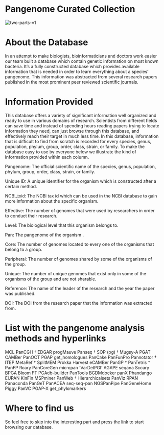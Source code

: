 # Pangenome Curated Collection
![two-parts-v1](https://github.com/alexanmv/try1.github.io/assets/56640707/46531437-4246-4217-a932-07d81712711b)

# About the Database

In an attempt to make biologists, bioinformaticians and doctors work easier our team built a database which contain genetic information on most known bacteria. It’s a fully constructed database which provides available information that is needed in order to learn everything about a species’ pangenome. This information was abstracted from several research papers published in the most prominent peer reviewed scientific journals. 

# Information Provided

This database offers a variety of significant information well organized and ready to use in various domains of research. Scientists from different fields can save time and instead of spending hours reading papers trying to locate information they need, can just browse through this database, and effectively reach their target in much less time. In this database, information that is difficult to find from scratch is recorded for every species, genus, population, phylum, group, order, class, strain, or family. To make the database  easy to use by everyone below we illustrate the kind of information provided within each column.

Pangenome: The official scientific name of the species, genus, population, phylum, group, order, class, strain, or family.

Unique ID: A unique identifier for the organism which is constructed after a certain method.

NCBI_txid: The NCBI tax id which can be used in the NCBI database to gain more information about the specific organism.

Effective: The number of genomes that were used by researchers in order to conduct their research.

Level: The biological level that this organism belongs to.

Pan: The pangenome of the organism .

Core: The number of genomes located to every one of the organisms that belong to a group.

Peripheral: The number of genomes shared by some of the organisms of the group.

Unique: The number of unique genomes that exist only in some of the organisms of the group and are not sharable.

Reference: The name of the leader of the research and the year the paper was published.

DOI: The DOI from the research paper that the information was extracted from.

# List with the pangenome analysis methods and hyperlinks

MCL
PanCGH †
EDGAR
progMauve
Panseq †
SOP (pg) †
Mugsy-A
PGAT
CAMBer
PanOCT
PGAP
get_homologues
PanCake
PanFunPro
Pannotator †
ITEP
MetaRef †
SplitMEM
Prokka
Harvest
eCAMBer
PanGP †
PanTetris †
PanFP
Roary
PanCoreGen
micropan
‘VarDetPGI’
AGAPE
seqana
Scoary
BPGA
Bloom FT
PGAdb-builder
PanTools
BGDMdocker
panX
Phandango
EUPAN
KinFin
MSPminer
PanWeb †
Hierarchicalsets
PanViz
RPAN
Panaconda
PanGeT
PanACEA
seq-seq-pan
NGSPanPipe
PanGeneHome
Piggy
PanVC
PGAP-X
get_phylomarkers

# Where to find us

So feel free to skip into the interesting part and press the [link](http://pangenome.s3-website-us-east-1.amazonaws.com/pangenome.html) to start browsing our database.
